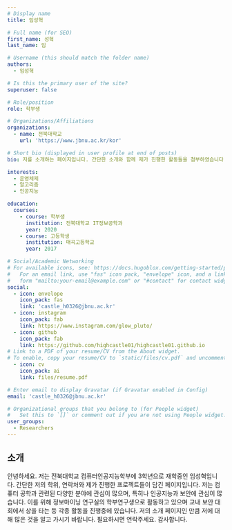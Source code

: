 ```yaml
---
# Display name
title: 임성혁

# Full name (for SEO)
first_name: 성혁
last_name: 임

# Username (this should match the folder name)
authors:
  - 임성혁

# Is this the primary user of the site?
superuser: false

# Role/position
role: 학부생

# Organizations/Affiliations
organizations:
  - name: 전북대학교
    url: 'https://www.jbnu.ac.kr/kor'

# Short bio (displayed in user profile at end of posts)
bio: 저를 소개하는 페이지입니다. 간단한 소개와 함께 제가 진행한 활동들을 첨부하였습니다.

interests:
  - 운영체제
  - 알고리즘
  - 인공지능

education:
  courses:
    - course: 학부생
      institution: 전북대학교 IT정보공학과
      year: 2020
    - course: 고등학생
      institution: 매곡고등학교
      year: 2017

# Social/Academic Networking
# For available icons, see: https://docs.hugoblox.com/getting-started/page-builder/#icons
#   For an email link, use "fas" icon pack, "envelope" icon, and a link in the
#   form "mailto:your-email@example.com" or "#contact" for contact widget.
social:
  - icon: envelope
    icon_pack: fas
    link: 'castle_h0326@jbnu.ac.kr'
  - icon: instagram
    icon_pack: fab
    link: https://www.instagram.com/glow_pluto/
  - icon: github
    icon_pack: fab
    link: https://github.com/highcastle01/highcastle01.github.io
# Link to a PDF of your resume/CV from the About widget.
# To enable, copy your resume/CV to `static/files/cv.pdf` and uncomment the lines below.
  - icon: cv
    icon_pack: ai
    link: files/resume.pdf

# Enter email to display Gravatar (if Gravatar enabled in Config)
email: 'castle_h0326@jbnu.ac.kr'

# Organizational groups that you belong to (for People widget)
#   Set this to `[]` or comment out if you are not using People widget.
user_groups:
  - Researchers
---
```


## 소개

안녕하세요. 저는 전북대학교 컴퓨터인공지능학부에 3학년으로 재학중인 임성혁입니다. 간단한 저의 학위, 연락처와 제가 진행한 프로젝트들이 담긴 페이지입니다.
저는 컴퓨터 공학과 관련된 다양한 분야에 관심이 많으며, 특히나 인공지능과 보안에 관심이 많습니다.
이를 위해 정보마이닝 연구실의 학부연구생으로 활동하고 있으며 교내 보안 대회에서 상을 타는 등 각종 활동을 진행중에 있습니다.
저의 소개 페이지인 만큼 저에 대해 많은 것을 알고 가시기 바랍니다.
필요하시면 연락주세요. 감사합니다.